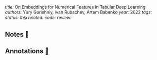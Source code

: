 *title:* On Embeddings for Numerical Features in Tabular Deep Learning
*authors:* Yury Gorishniy, Ivan Rubachev, Artem Babenko
*year:* 2022
*tags:* 
*status:* #📥
*related:*
*code:*
*review:*

## Notes 📍

## Annotations 📖